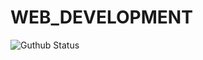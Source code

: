 # WEB_DEVELOPMENT
![Guthub Status](https://github-readme-stats.vercel.app/api/top-langs/?username=Tahsin000&theme=light&hide_langs_below=1)
